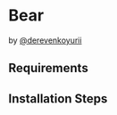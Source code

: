 # Bear
by [@derevenkoyurii](https://github.com/derevenkoyurii)

## Requirements
## Installation Steps

